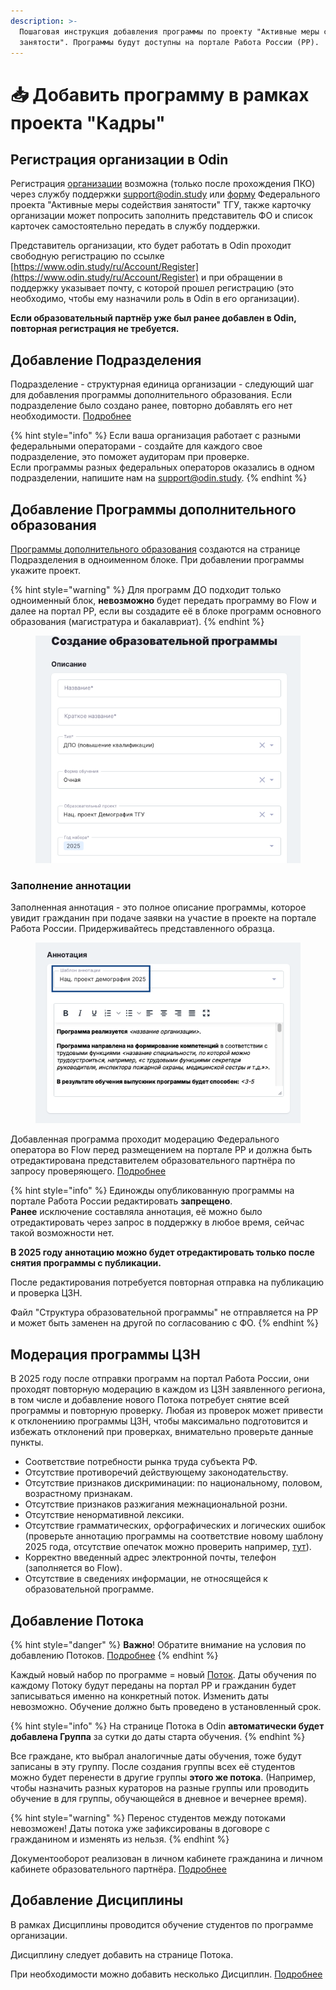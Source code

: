 ```yaml
---
description: >-
  Пошаговая инструкция добавления программы по проекту "Активные меры содействия
  занятости". Программы будут доступны на портале Работа России (РР).
---
```


# 📥 Добавить программу в рамках проекта "Кадры"

## Регистрация организации в Odin

Регистрация [организации](../../struktura/organizaciya/) возможна (только после прохождения ПКО) через службу поддержки [support@odin.study](https://maillto:support@odin.study) или  [форму](https://www.tgu-dpo.ru/form?answer_choices_9290506=13646025&14243936=14642754) Федерального проекта "Активные меры содействия занятости" ТГУ, также карточку организации может попросить заполнить представитель ФО и список карточек самостоятельно передать в службу поддержки.&#x20;

Представитель организации, кто будет работать в Odin проходит свободную регистрацию по ссылке [https://www.odin.study/ru/Account/Register](https://www.odin.study/ru/Account/Register) и при обращении в поддержку указывает почту, с которой прошел регистрацию (это необходимо, чтобы ему назначили роль в Odin в его организации). &#x20;

**Если образовательный партнёр уже был ранее добавлен в Odin, повторная регистрация не требуется.**&#x20;

## Добавление Подразделения

Подразделение - структурная единица организации - следующий шаг для добавления программы дополнительного образования. Если подразделение было создано ранее, повторно добавлять его нет необходимости. [Подробнее](../../struktura/podrazdelenie.md)

{% hint style="info" %}
Если ваша организация работает с разными федеральными операторами  - создайте  для каждого свое подразделение, это поможет аудиторам при проверке.\
Если программы разных федеральных операторов оказались в одном подразделении, напишите нам на [support@odin.study](mailto:support@odin.study?body=%0D%0A%0D%0A-%20-%20-%20-%20-%20-%20-%20-%20-%20-%20-%20-%20-%20-%20-%20-%20-%20-%20-%20-%20-%20-%20-%20-%20-%20-%20-%20-%20-%20-%20-%20-%0D%0A%D0%A2%D0%B5%D1%85%D0%BD%D0%B8%D1%87%D0%B5%D1%81%D0%BA%D0%B0%D1%8F%20%D0%B8%D0%BD%D1%84%D0%BE%D1%80%D0%BC%D0%B0%D1%86%D0%B8%D1%8F%20\(%D0%BD%D0%B5%20%D1%83%D0%B4%D0%B0%D0%BB%D1%8F%D1%82%D1%8C\):%0D%0A%D0%90%D1%81%D0%B5%D0%B5%D0%B2%D0%B0%20%D0%9B%D1%8E%D0%B1%D0%BE%D0%B2%D1%8C%20%D0%90%D0%BB%D0%B5%D0%BA%D1%81%D0%B0%D0%BD%D0%B4%D1%80%D0%BE%D0%B2%D0%BD%D0%B0%20\(19\)%0D%0A-%20-%20-%20-%20-%20-%20-%20-%20-%20-%20-%20-%20-%20-%20-%20-%20-%20-%20-%20-%20-%20-%20-%20-%20-%20-%20-%20-%20-%20-%20-%20-).
{% endhint %}

## Добавление Программы дополнительного образования

[Программы дополнительного образования](https://informa.gitbook.io/odin/struktura/programma/programma-dopolnitelnogo-obrazovaniya) создаются на странице Подразделения в одноименном блоке. При добавлении программы укажите проект.

{% hint style="warning" %}
Для программ ДО подходит только одноименный блок, **невозможно** будет передать программу во Flow  и далее на портал РР, если вы создадите её в блоке программ основного образования (магистратура и бакалавриат).
{% endhint %}

<figure><img src="../../.gitbook/assets/image (990).png" alt=""><figcaption></figcaption></figure>

### Заполнение аннотации

Заполненная аннотация - это полное описание программы, которое увидит гражданин при подаче заявки на участие в проекте на портале Работа России.  Придерживайтесь представленного образца.

<figure><img src="../../.gitbook/assets/image (991).png" alt=""><figcaption></figcaption></figure>

Добавленная программа проходит модерацию Федерального оператора во Flow перед размещением на портале РР и должна быть отредактирована представителем образовательного партнёра по запросу проверяющего. [Подробнее](https://informa.gitbook.io/flow-partner/programmy/rabota-s-programmoi)

{% hint style="info" %}
Единожды опубликованную программы на портале Работа России редактировать **запрещено**. \
**Ранее** исключение составляла аннотация,  её можно было отредактировать через запрос в поддержку в любое время, сейчас такой возможности нет.

**В 2025 году аннотацию можно будет отредактировать только после снятия программы с публикации.**&#x20;

После редактирования потребуется повторная отправка на публикацию и проверка ЦЗН.

Файл "Структура образовательной программы" не отправляется на РР и может быть заменен на другой по согласованию с ФО.
{% endhint %}

## Модерация программы ЦЗН

В 2025 году после отправки программ на портал Работа России, они проходят повторную модерацию в каждом из ЦЗН заявленного региона, в том числе и добавление нового Потока потребует снятие всей программы и повторную проверку. Любая из проверок может привести к отклонениию программы ЦЗН,  чтобы максимально подготовится и избежать отклонений при проверках, внимательно проверьте данные пункты.

* Соответствие потребности рынка труда субъекта РФ.
* Отсутствие противоречий действующему законодательству.
* Отсутствие признаков дискриминации: по национальному, половом, возрастному признакам.
* Отсутствие признаков разжигания межнациональной розни.
* Отсутствие ненормативной лексики.
* Отсутствие грамматических, орфографических и логических ошибок (проверьте аннотацию программы на соответствие новому шаблону 2025 года, отсутствие опечаток можно проверить например, [тут](https://orfogrammka.ru/)).&#x20;
* Корректно введенный адрес электронной почты, телефон (заполняется во Flow).
* Отсутствие в сведениях информации, не относящейся к образовательной программе.

## Добавление Потока

{% hint style="danger" %}
**Важно**! Обратите внимание на условия по добавлению Потоков.  [Подробнее](https://informa.gitbook.io/flow-partner/potoki-otchyotnye-dokumenty/dobavlenie-potoka)
{% endhint %}

Каждый новый набор по программе = новый [Поток](../../struktura/programma/programma-dopolnitelnogo-obrazovaniya/dobavlenie-potoka-do.md). Даты обучения по каждому Потоку будут переданы на портал РР и гражданин будет записываться именно на конкретный поток. Изменить даты невозможно. Обучение должно быть проведено в установленный срок.&#x20;

{% hint style="info" %}
На странице Потока в Odin **автоматически будет добавлена Группа** за сутки до даты старта обучения.
{% endhint %}

Все граждане, кто выбрал аналогичные даты обучения, тоже будут записаны в эту группу. После создания группы всех её студентов можно будет перенести в другие группы **этого же потока**.  (Например, чтобы назначить разных кураторов на разные группы или проводить обучение в для группы, обучающейся в дневное и вечернее время).

{% hint style="warning" %}
Перенос студентов между потоками невозможен! Даты потока уже зафиксированы в договоре с гражданином и изменять из нельзя.
{% endhint %}

Документооборот реализован в личном кабинете гражданина и личном кабинете образовательного партнёра. [Подробнее](https://informa.gitbook.io/flow-partner/)

## Добавление Дисциплины

В рамках Дисциплины проводится обучение студентов по программе организации.

Дисциплину следует добавить на странице Потока.&#x20;

При необходимости можно добавить несколько Дисциплин. [Подробнее](../../struktura/disciplina/)
